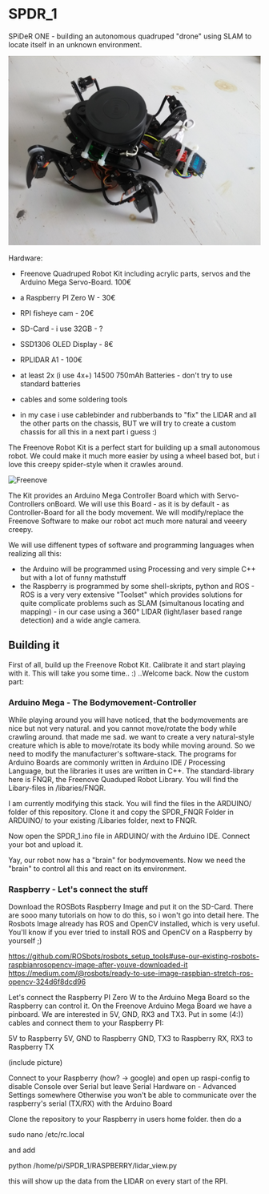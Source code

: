 # SPDR_1

SPiDeR ONE - building an autonomous quadruped "drone" using SLAM to locate itself in an unknown environment.

![SPDR_ONE](IMG_20180616_164342800.jpg)

Hardware:
  - Freenove Quadruped Robot Kit including acrylic parts, servos and the Arduino Mega Servo-Board. 100€
  - a Raspberry PI Zero W - 30€
  - RPI fisheye cam - 20€
  - SD-Card - i use 32GB - ?
  - SSD1306 OLED Display - 8€
  - RPLIDAR A1 - 100€
  - at least 2x (i use 4x+) 14500 750mAh Batteries - don't try to use standard batteries 
  - cables and some soldering tools
  
  - in my case i use cablebinder and rubberbands to "fix" the LIDAR and all the other parts on the chassis, BUT
  we will try to create a custom chassis for all this in a next part i guess :)
 
The Freenove Robot Kit is a perfect start for building up a small autonomous robot. We could make it much more easier by using
a wheel based bot, but i love this creepy spider-style when it crawles around. 

![Freenove](http://www.freenove.com/images/logo2.png)


The Kit provides an Arduino Mega Controller Board which with Servo-Controllers onBoard. 
We will use this Board - as it is by default - as Controller-Board for all the body movement. 
We will modify/replace the Freenove Software to make our robot act much more natural and veeery creepy.

We will use diffenent types of software and programming languages when realizing all this:

  - the Arduino will be programmed using Processing and very simple C++ but with a lot of funny mathstuff
  - the Raspberry is programmed by some shell-skripts, python and ROS - ROS is a very very extensive "Toolset" which provides 
  solutions for quite complicate problems such as SLAM (simultanous locating and mapping) - in our case using a 360° LIDAR (light/laser based range detection) and a wide angle camera.
  
  
## Building it

First of all, build up the Freenove Robot Kit. Calibrate it and start playing with it. This will take you some time.. :)
..Welcome back. Now the custom part:

### Arduino Mega - The Bodymovement-Controller

While playing around you will have noticed, that the bodymovements are nice but not very natural. and you cannot move/rotate the body while crawling around. that made me sad. we want to create a very natural-style creature which is able to move/rotate its body while moving around. So we need to modify the manufacturer's software-stack. 
The programs for Arduino Boards are commonly written in Arduino IDE / Processing Language, but the libraries it uses are written in C++. The standard-library here is FNQR, the Freenove Quaduped Robot Library.
You will find the Libary-files in <Arduino-Dir>/libaries/FNQR. 

I am currently modifying this stack. You will find the files in the ARDUINO/ folder of this repository.
Clone it and copy the SPDR_FNQR Folder in ARDUINO/ to your existing <Arduino-Dir>/Libaries folder, next to FNQR.

Now open the SPDR_1.ino file in ARDUINO/ with the Arduino IDE. Connect your bot and upload it.

Yay, our robot now has a "brain" for bodymovements. Now we need the "brain" to control all this and react on its environment.

### Raspberry - Let's connect the stuff

Download the ROSBots Raspberry Image and put it on the SD-Card. There are sooo many tutorials on how to do this, so i won't go into detail here.
The Rosbots Image already has ROS and OpenCV installed, which is very useful. You'll know if you ever tried to install ROS and OpenCV on a Raspberry by yourself ;)

https://github.com/ROSbots/rosbots_setup_tools#use-our-existing-rosbots-raspbianrosopencv-image-after-youve-downloaded-it
https://medium.com/@rosbots/ready-to-use-image-raspbian-stretch-ros-opencv-324d6f8dcd96

Let's connect the Raspberry PI Zero W to the Arduino Mega Board so the Raspberry can control it.
On the Freenove Arduino Mega Board we have a pinboard. We are interested in 5V, GND, RX3 and TX3. Put in some (4:)) cables and connect them
to your Raspberry PI:

5V to Raspberry 5V, GND to Raspberry GND, TX3 to Raspberry RX, RX3 to Raspberry TX

(include picture)

Connect to your Raspberry (how? -> google) and open up raspi-config to disable Console over Serial but leave Serial Hardware on - Advanced Settings somewhere
Otherwise you won't be able to communicate over the raspberry's serial (TX/RX) with the Arduino Board

Clone the repository to your Raspberry in users home folder.
then do a

sudo nano /etc/rc.local

and add

python /home/pi/SPDR_1/RASPBERRY/lidar_view.py

this will show up the data from the LIDAR on every start of the RPI.
  
  
